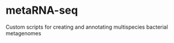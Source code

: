 metaRNA-seq
===========

Custom scripts for creating and annotating multispecies bacterial metagenomes
